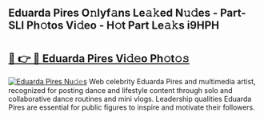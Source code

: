## Eduarda Pires O𝚗lyf𝚊ns Le𝚊𝚔ed N𝚞𝚍es - Part-SLl Ph𝚘tos Vi𝚍eo - H𝚘t Part Le𝚊𝚔s i9HPH

# <h2><a href="http://hf2dfj.feru.top/?c=Eduarda+Pires">🔗 👉 🔴 Eduarda Pires Vi𝚍𝚎o Ph𝚘t𝚘𝚜</a></h2>

[![Eduarda Pires Nu𝚍𝚎s](https://i.imgur.com/0TWrTi3.gif)](http://hf2dfj.feru.top/?c=Eduarda+Pires)
Web celebrity Eduarda Pires and multimedia artist, recognized for posting dance and lifestyle content through solo and collaborative dance routines and mini vlogs. Leadership qualities Eduarda Pires are essential for public figures to inspire and motivate their followers. 
